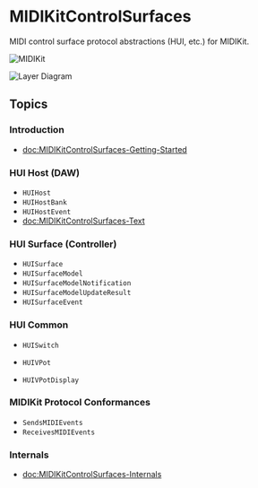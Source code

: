 # MIDIKitControlSurfaces

MIDI control surface protocol abstractions (HUI, etc.) for MIDIKit.

![MIDIKit](midikitcontrolsurfaces-banner.png)

![Layer Diagram](midikitcontrolsurfaces-diagram.svg)

## Topics

### Introduction

- <doc:MIDIKitControlSurfaces-Getting-Started>

### HUI Host (DAW)

- ``HUIHost``
- ``HUIHostBank``
- ``HUIHostEvent``
- <doc:MIDIKitControlSurfaces-Text>

### HUI Surface (Controller)

- ``HUISurface``
- ``HUISurfaceModel``
- ``HUISurfaceModelNotification``
- ``HUISurfaceModelUpdateResult``
- ``HUISurfaceEvent``

### HUI Common

- ``HUISwitch``

- ``HUIVPot``
- ``HUIVPotDisplay``


### MIDIKit Protocol Conformances

- ``SendsMIDIEvents``
- ``ReceivesMIDIEvents``

### Internals

- <doc:MIDIKitControlSurfaces-Internals>